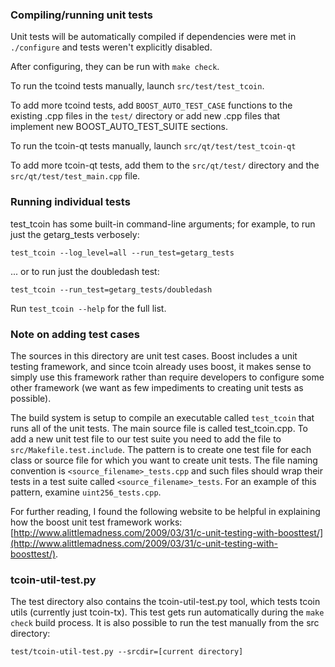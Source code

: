 ### Compiling/running unit tests

Unit tests will be automatically compiled if dependencies were met in `./configure`
and tests weren't explicitly disabled.

After configuring, they can be run with `make check`.

To run the tcoind tests manually, launch `src/test/test_tcoin`.

To add more tcoind tests, add `BOOST_AUTO_TEST_CASE` functions to the existing
.cpp files in the `test/` directory or add new .cpp files that
implement new BOOST_AUTO_TEST_SUITE sections.

To run the tcoin-qt tests manually, launch `src/qt/test/test_tcoin-qt`

To add more tcoin-qt tests, add them to the `src/qt/test/` directory and
the `src/qt/test/test_main.cpp` file.

### Running individual tests

test_tcoin has some built-in command-line arguments; for
example, to run just the getarg_tests verbosely:

    test_tcoin --log_level=all --run_test=getarg_tests

... or to run just the doubledash test:

    test_tcoin --run_test=getarg_tests/doubledash

Run `test_tcoin --help` for the full list.

### Note on adding test cases

The sources in this directory are unit test cases.  Boost includes a
unit testing framework, and since tcoin already uses boost, it makes
sense to simply use this framework rather than require developers to
configure some other framework (we want as few impediments to creating
unit tests as possible).

The build system is setup to compile an executable called `test_tcoin`
that runs all of the unit tests.  The main source file is called
test_tcoin.cpp. To add a new unit test file to our test suite you need 
to add the file to `src/Makefile.test.include`. The pattern is to create 
one test file for each class or source file for which you want to create 
unit tests.  The file naming convention is `<source_filename>_tests.cpp` 
and such files should wrap their tests in a test suite 
called `<source_filename>_tests`. For an example of this pattern, 
examine `uint256_tests.cpp`.

For further reading, I found the following website to be helpful in
explaining how the boost unit test framework works:
[http://www.alittlemadness.com/2009/03/31/c-unit-testing-with-boosttest/](http://www.alittlemadness.com/2009/03/31/c-unit-testing-with-boosttest/).

### tcoin-util-test.py

The test directory also contains the tcoin-util-test.py tool, which tests tcoin utils (currently just tcoin-tx). This test gets run automatically during the `make check` build process. It is also possible to run the test manually from the src directory:

```
test/tcoin-util-test.py --srcdir=[current directory]

```
